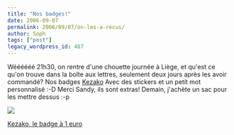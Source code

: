 ```yaml
---
title: "Nos badges!"
date: 2006-09-07
permalink: 2006/09/07/on-les-a-recus/
author: Soph
tags: ["post"]
legacy_wordpress_id: 487
---
```


Wéééééé 21h30, on rentre d'une chouette journée à Liège, et qu'est ce qu'on trouve dans la boîte aux lettres, seulement deux jours après les avoir commandé? Nos badges [Kezako](http://www.kezako.be) Avec des stickers et un petit mot personnalisé :-D Merci Sandy, ils sont extras! Demain, j'achète un sac pour les mettre dessus :-p

<img src="https://64k.be/wp-content/uploads/2006/geek/kezako.jpg" />

<!-- excerpt -->

[Kezako, le badge à 1 euro](http://www.kezako.be/shop/)
